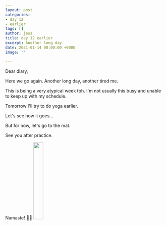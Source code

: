 ```yaml
---
layout: post
categories:
- day 12
- earlier
tags: []
author: jess
title: day 12 earlier
excerpt: Another long day
date: 2021-01-14 00:00:00 +0000
image: ''

---
```

Dear diary,

Here we go again. Another long day, another tired me.

This is being a very atypical week tbh. I'm not usually this busy and unable to keep up with my schedule.

Tomorrow I'll try to do yoga earlier.

Let's see how it goes...

But for now, let's go to the mat.

See you after practice.

Namaste! 🧘‍♀️ <img width="25%" height="25%" src="{{site.url}}{{site.baseurl}}/assets/images/jess-signature.gif">